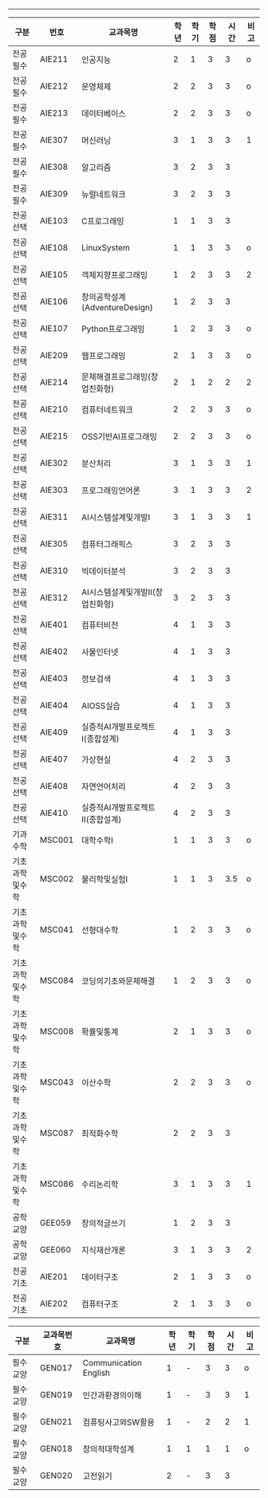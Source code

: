 
---

| 구분      | 번호     | 교과목명                    | 학년  | 학기  | 학점  | 시간  | 비고  |
| ------- | ------ | ----------------------- | --- | --- | --- | --- | --- |
| 전공필수    | AIE211 | 인공지능                    | 2   | 1   | 3   | 3   | o   |
| 전공필수    | AIE212 | 운영체제                    | 2   | 2   | 3   | 3   | o   |
| 전공필수    | AIE213 | 데이터베이스                  | 2   | 2   | 3   | 3   | o   |
| 전공필수    | AIE307 | 머신러닝                    | 3   | 1   | 3   | 3   | 1   |
| 전공필수    | AIE308 | 알고리즘                    | 3   | 2   | 3   | 3   |     |
| 전공필수    | AIE309 | 뉴럴네트워크                  | 3   | 2   | 3   | 3   |     |
| 전공선택    | AIE103 | C프로그래밍                  | 1   | 1   | 3   | 3   |     |
| 전공선택    | AIE108 | LinuxSystem             | 1   | 1   | 3   | 3   | o   |
| 전공선택    | AIE105 | 객체지향프로그래밍               | 1   | 2   | 3   | 3   | 2   |
| 전공선택    | AIE106 | 창의공학설계(AdventureDesign) | 1   | 2   | 3   | 3   |     |
| 전공선택    | AIE107 | Python프로그래밍             | 1   | 2   | 3   | 3   | o   |
| 전공선택    | AIE209 | 웹프로그래밍                  | 2   | 1   | 3   | 3   | o   |
| 전공선택    | AIE214 | 문제해결프로그래밍(창업친화형)        | 2   | 1   | 2   | 2   | 2   |
| 전공선택    | AIE210 | 컴퓨터네트워크                 | 2   | 2   | 3   | 3   | o   |
| 전공선택    | AIE215 | OSS기반AI프로그래밍            | 2   | 2   | 3   | 3   | o   |
| 전공선택    | AIE302 | 분산처리                    | 3   | 1   | 3   | 3   | 1   |
| 전공선택    | AIE303 | 프로그래밍언어론                | 3   | 1   | 3   | 3   | 2   |
| 전공선택    | AIE311 | AI시스템설계및개발Ⅰ             | 3   | 1   | 3   | 3   | 1   |
| 전공선택    | AIE305 | 컴퓨터그래픽스                 | 3   | 2   | 3   | 3   |     |
| 전공선택    | AIE310 | 빅데이터분석                  | 3   | 2   | 3   | 3   |     |
| 전공선택    | AIE312 | AI시스템설계및개발Ⅱ(창업친화형)      | 3   | 2   | 3   | 3   |     |
| 전공선택    | AIE401 | 컴퓨터비전                   | 4   | 1   | 3   | 3   |     |
| 전공선택    | AIE402 | 사물인터넷                   | 4   | 1   | 3   | 3   |     |
| 전공선택    | AIE403 | 정보검색                    | 4   | 1   | 3   | 3   |     |
| 전공선택    | AIE404 | AIOSS실습                 | 4   | 1   | 3   | 3   |     |
| 전공선택    | AIE409 | 실증적AI개발프로젝트Ⅰ(종합설계)      | 4   | 1   | 3   | 3   |     |
| 전공선택    | AIE407 | 가상현실                    | 4   | 2   | 3   | 3   |     |
| 전공선택    | AIE408 | 자연언어처리                  | 4   | 2   | 3   | 3   |     |
| 전공선택    | AIE410 | 실증적AI개발프로젝트Ⅱ(종합설계)      | 4   | 2   | 3   | 3   |     |
| 기과수학    | MSC001 | 대학수학Ⅰ                   | 1   | 1   | 3   | 3   | o   |
| 기초과학및수학 | MSC002 | 물리학및실험Ⅰ                 | 1   | 1   | 3   | 3.5 | o   |
| 기초과학및수학 | MSC041 | 선형대수학                   | 1   | 2   | 3   | 3   | o   |
| 기초과학및수학 | MSC084 | 코딩의기초와문제해결              | 1   | 2   | 3   | 3   | o   |
| 기초과학및수학 | MSC008 | 확률및통계                   | 2   | 1   | 3   | 3   | o   |
| 기초과학및수학 | MSC043 | 이산수학                    | 2   | 2   | 3   | 3   | o   |
| 기초과학및수학 | MSC087 | 최적화수학                   | 2   | 2   | 3   | 3   |     |
| 기초과학및수학 | MSC086 | 수리논리학                   | 3   | 1   | 3   | 3   | 1   |
| 공학교양    | GEE059 | 창의적글쓰기                  | 1   | 2   | 3   | 3   |     |
| 공학교양    | GEE060 | 지식재산개론                  | 3   | 1   | 3   | 3   | 2   |
| 전공기초    | AIE201 | 데이터구조                   | 2   | 1   | 3   | 3   | o   |
| 전공기초    | AIE202 | 컴퓨터구조                   | 2   | 1   | 3   | 3   | o   |


| 구분   | 교과목번호  | 교과목명                  | 학년  | 학기  | 학점  | 시간  | 비고  |
| ---- | ------ | --------------------- | --- | --- | --- | --- | --- |
| 필수교양 | GEN017 | Communication English | 1   | -   | 3   | 3   | o   |
| 필수교양 | GEN019 | 인간과환경의이해              | 1   | -   | 3   | 3   | 1   |
| 필수교양 | GEN021 | 컴퓨팅사고와SW활용            | 1   | -   | 2   | 2   | 1   |
| 필수교양 | GEN018 | 창의적대학설계               | 1   | 1   | 1   | 1   | o   |
| 필수교양 | GEN020 | 고전읽기                  | 2   | -   | 3   | 3   |     |
